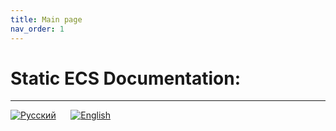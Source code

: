 ```yaml
---
title: Main page
nav_order: 1
---
```


# Static ECS Documentation:
___

[![Русский](https://flagcdn.com/72x54/ru.png)](ru/)&nbsp;&nbsp;&nbsp;&nbsp;&nbsp;&nbsp;[![English](https://flagcdn.com/72x54/gb.png)](en/)
